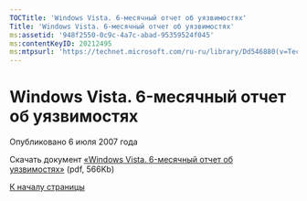 ```yaml
---
TOCTitle: 'Windows Vista. 6-месячный отчет об уязвимостях'
Title: 'Windows Vista. 6-месячный отчет об уязвимостях'
ms:assetid: '948f2550-0c9c-4a7c-abad-95359524f045'
ms:contentKeyID: 20212495
ms:mtpsurl: 'https://technet.microsoft.com/ru-ru/library/Dd546880(v=TechNet.10)'
---
```


Windows Vista. 6-месячный отчет об уязвимостях
==============================================

Опубликовано 6 июля 2007 года

Скачать документ [«Windows Vista. 6-месячный отчет об уязвимостях»](http://www.microsoft.com/rus/download.aspx?file=/f/b2c28175-f365-48ab-98eb-4d7045432b97/6month_vista_vuln_report.pdf) (pdf, 566Kb)

[](#mainsection)[К началу страницы](#mainsection)
